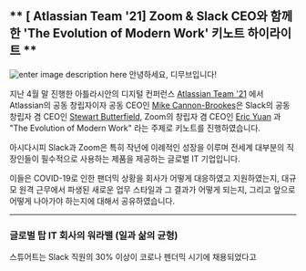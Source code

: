 
## ** [ Atlassian Team '21] Zoom & Slack CEO와 함께한 'The Evolution of Modern Work' 키노트 하이라이트 **
![enter image description here](https://i2.wp.com/atlassianblog.wpengine.com/wp-content/uploads/2020/04/brand-4570-how-to-lead-remotely-when-you-dont-have-a-clue@2x.png?w=2240&ssl=1)
안녕하세요, 디무브입니다!

지난 4월 말 진행한 아틀라시안의 디지털 컨퍼런스 [Atlassian Team '21](https://events.atlassian.com/team21) 에서 Atlassian의 공동 창립자이자 공동 CEO인 [Mike Cannon-Brookes](https://www.linkedin.com/in/mcannonbrookes)은 Slack의 공동 창립자 겸 CEO인 [Stewart Butterfield](https://www.linkedin.com/in/butterfield), Zoom의 창립자 겸 CEO인 [Eric Yuan](https://www.linkedin.com/in/ericsyuan) 과 "The Evolution of Modern Work" 라는 주제로 키노트를 진행하였습니다. 

아시다시피 Slack과 Zoom은 특히 작년에 이례적인 성장을 이루며 전세계 대부분의 직장인들이 필수적으로 사용하는 제품을 제공하는 글로벌 IT 기업입니다. 

이들은 COVID-19로 인한 팬더믹 상황을 회사가 어떻게 대응하였고 지원하였는지, 대규모 원격 근무에서 파생된 새로운 업무 스타일과 그 결과가 어떻게 되는지, 그리고 앞으로 어떻게 나아가야 하는지에 대해서 공유하였습니다. 

---

### 글로벌 탑 IT 회사의  워라밸 (일과 삶의 균형)

스튜어트는 Slack 직원의 30% 이상이 코로나 펜더믹 시기에 채용되었다고  



<!--stackedit_data:
eyJoaXN0b3J5IjpbNTYyMDc2NzMzLC03NzAzMDU4MjYsMTU2Mz
QxMjA5NywxMDc2ODYwNTIxLDY0MTExNjIyMyw5MDIwMjg2ODYs
MzczMjIwODM5LC0xNTI0NjQ4OTIyLC03MzkzMDExMDddfQ==
-->